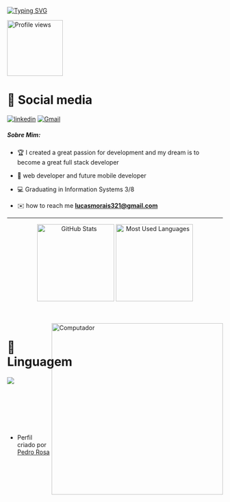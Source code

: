 [![Typing SVG](https://readme-typing-svg.herokuapp.com/?color=eee&size=35&center=true&vCenter=true&width=1000&lines=Olá,+Sou+Lucas+Morais;Seja+bem+vindo!+:%29)](https://git.io/typing-svg)

<p align="left"> <img  width ="130rem"src="https://komarev.com/ghpvc/?username=lucasmoraisxd&color=lightgrey&style=for-the-badge" alt="Profile views" /> </p>

<h1>🔔 Social media </h1>
    
[![linkedin](https://img.shields.io/badge/linkedin-0A66C2?style=for-the-badge&logo=linkedin&logoColor=white)](https://www.linkedin.com/in/lucas-morais-b53548245/)
[![Gmail](https://img.shields.io/badge/Gmail-D14836?style=for-the-badge&logo=gmail&logoColor=white)](mailto:lucasmorais321@gmail.com)

   <h5>Sobre Mim:</h5> 
  </p>

- 🏆 I created a great passion for development and my dream is to become a great full stack developer

- 🚀 web developer and future mobile developer

- 💻 Graduating in Information Systems 3/8

- ✉️ how to reach me **lucasmorais321@gmail.com**

 <hr>
  <p align="center">
  <img height="180rem" alt="GitHub Stats" src="https://github-readme-stats.vercel.app/api?username=lucasmoraisxd&show_icons=true&theme=dark&bg_color=0d1117&border_radius=15&border_color=0d1117&count_private=true&rank_icon=github"/>
  <img height="180rem" alt="Most Used Languages" src="https://github-readme-stats.vercel.app/api/top-langs/?username=lucasmoraisxd&langs_count=5&layout=compact&theme=dark&bg_color=0d1117&border_radius=15&border_color=0d1117"/>
</p>

<br>
 
  
 </div>
<br>

<img src="./assets/image/Galileo_satellite_pillars.gif" min-width="400px" max-width="400px" width="400px" align="right" alt="Computador">

<div style="display: flex; justify-content: space-around;">

  <div>
    <h1> 📜Linguagem</h1>
    <a href="https://skillicons.dev">
      <img src="https://skillicons.dev/icons?i=r&perline=6" />
    </a>
  </div>
<br>
</div>

<div>
<br>
<br>
<br>
<br>
<br>
<br>
<p></p></div>

- Perfil criado por [Pedro Rosa](https://github.com/pedrorosa-dev)
